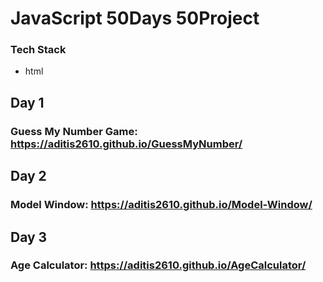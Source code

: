 # JavaScript 50Days 50Project
### Tech Stack
- html 


## Day 1
### Guess My Number Game:  https://aditis2610.github.io/GuessMyNumber/
## 
## Day 2
### Model Window: https://aditis2610.github.io/Model-Window/

## Day 3
### Age Calculator: https://aditis2610.github.io/AgeCalculator/
